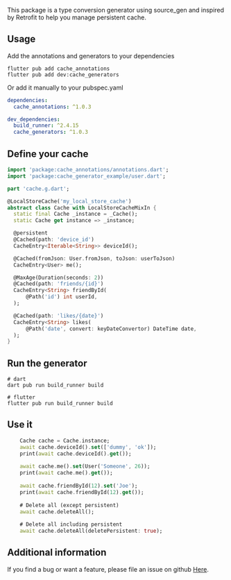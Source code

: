This package is a type conversion generator using source_gen and inspired by Retrofit 
to help you manage persistent cache.

## Usage

Add the annotations and generators to your dependencies
```shell
flutter pub add cache_annotations
flutter pub add dev:cache_generators 
```
Or add it manually to your pubspec.yaml
```yaml 
dependencies:
  cache_annotations: ^1.0.3

dev_dependencies:
  build_runner: ^2.4.15
  cache_generators: ^1.0.3
```

## Define your cache

```dart
import 'package:cache_annotations/annotations.dart';
import 'package:cache_generator_example/user.dart';

part 'cache.g.dart';

@LocalStoreCache('my_local_store_cache')
abstract class Cache with LocalStoreCacheMixIn {
  static final Cache _instance = _Cache();
  static Cache get instance => _instance;

  @persistent
  @Cached(path: 'device_id')
  CacheEntry<Iterable<String>> deviceId();

  @Cached(fromJson: User.fromJson, toJson: userToJson)
  CacheEntry<User> me();

  @MaxAge(Duration(seconds: 2))
  @Cached(path: 'friends/{id}')
  CacheEntry<String> friendById(
      @Path('id') int userId,
  );

  @Cached(path: 'likes/{date}')
  CacheEntry<String> likes(
      @Path('date', convert: keyDateConvertor) DateTime date,
  );
}
```

## Run the generator

```shell
# dart
dart pub run build_runner build

# flutter	
flutter pub run build_runner build
```

## Use it

```dart
    Cache cache = Cache.instance;
    await cache.deviceId().set(['dummy', 'ok']);
    print(await cache.deviceId().get());
    
    await cache.me().set(User('Someone', 26));
    print(await cache.me().get());
    
    await cache.friendById(12).set('Joe');
    print(await cache.friendById(12).get());
    
    # Delete all (except persistent)
    await cache.deleteAll();
    
    # Delete all including persistent
    await cache.deleteAll(deletePersistent: true);
```

## Additional information

If you find a bug or want a feature, please file an issue on github <a href="https://github.com/jeromecaudoux/cache_generator/issues">Here</a>.

